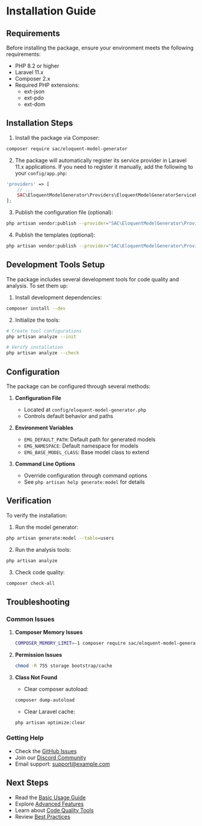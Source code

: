 # Installation Guide

## Requirements

Before installing the package, ensure your environment meets the following requirements:

- PHP 8.2 or higher
- Laravel 11.x
- Composer 2.x
- Required PHP extensions:
  - ext-json
  - ext-pdo
  - ext-dom

## Installation Steps

1. Install the package via Composer:

```bash
composer require sac/eloquent-model-generator
```

2. The package will automatically register its service provider in Laravel 11.x applications. If you need to register it manually, add the following to your `config/app.php`:

```php
'providers' => [
    // ...
    SAC\EloquentModelGenerator\Providers\EloquentModelGeneratorServiceProvider::class,
];
```

3. Publish the configuration file (optional):

```bash
php artisan vendor:publish --provider="SAC\EloquentModelGenerator\Providers\EloquentModelGeneratorServiceProvider" --tag="config"
```

4. Publish the templates (optional):

```bash
php artisan vendor:publish --provider="SAC\EloquentModelGenerator\Providers\EloquentModelGeneratorServiceProvider" --tag="stubs"
```

## Development Tools Setup

The package includes several development tools for code quality and analysis. To set them up:

1. Install development dependencies:

```bash
composer install --dev
```

2. Initialize the tools:

```bash
# Create tool configurations
php artisan analyze --init

# Verify installation
php artisan analyze --check
```

## Configuration

The package can be configured through several methods:

1. **Configuration File**
   - Located at `config/eloquent-model-generator.php`
   - Controls default behavior and paths

2. **Environment Variables**
   - `EMG_DEFAULT_PATH`: Default path for generated models
   - `EMG_NAMESPACE`: Default namespace for models
   - `EMG_BASE_MODEL_CLASS`: Base model class to extend

3. **Command Line Options**
   - Override configuration through command options
   - See `php artisan help generate:model` for details

## Verification

To verify the installation:

1. Run the model generator:
```bash
php artisan generate:model --table=users
```

2. Run the analysis tools:
```bash
php artisan analyze
```

3. Check code quality:
```bash
composer check-all
```

## Troubleshooting

### Common Issues

1. **Composer Memory Issues**
   ```bash
   COMPOSER_MEMORY_LIMIT=-1 composer require sac/eloquent-model-generator
   ```

2. **Permission Issues**
   ```bash
   chmod -R 755 storage bootstrap/cache
   ```

3. **Class Not Found**
   - Clear composer autoload:
   ```bash
   composer dump-autoload
   ```
   - Clear Laravel cache:
   ```bash
   php artisan optimize:clear
   ```

### Getting Help

- Check the [GitHub Issues](https://github.com/s-a-c/eloquent-model-generator/issues)
- Join our [Discord Community](https://discord.gg/example)
- Email support: support@example.com

## Next Steps

- Read the [Basic Usage Guide](../../../SAC/EloquentModelGenerator/docs/basic-usage.md)
- Explore [Advanced Features](../../../SAC/EloquentModelGenerator/docs/advanced-usage.md)
- Learn about [Code Quality Tools](../../../SAC/EloquentModelGenerator/docs/code-quality.md)
- Review [Best Practices](../../../SAC/EloquentModelGenerator/docs/best-practices.md)
